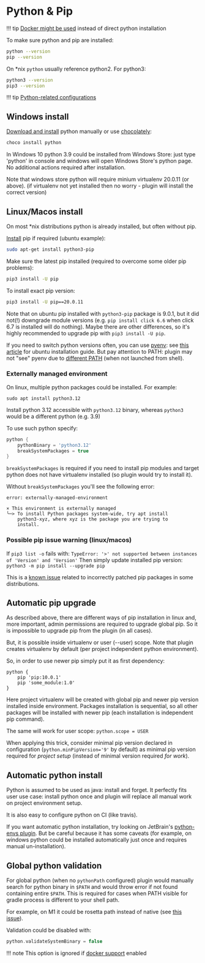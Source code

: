 # Python & Pip

!!! tip
    [Docker might be used](docker.md) instead of direct python installation

To make sure python and pip are installed:

```bash
python --version  
pip --version
```

On *nix `python` usually reference python2. For python3:

```bash
python3 --version  
pip3 --version
```

!!! tip
    [Python-related configurations](configuration.md#python-location)

## Windows install

[Download and install](https://www.python.org/downloads/windows/) python manually or use
[chocolately](https://chocolatey.org/packages/python/3.6.3):

```bash
choco install python
```

In Windows 10 python 3.9 could be installed from Windows Store:
just type 'python' in console and windows will open Windows Store's python page.
No additional actions required after installation.

Note that windows store python will require minium virtualenv 20.0.11 (or above).
(if virtualenv not yet installed then no worry - plugin will install the correct version)

## Linux/Macos install

On most *nix distributions python is already installed, but often without pip.

[Install](https://pip.pypa.io/en/stable/installing/) pip if required (ubuntu example):

```bash
sudo apt-get install python3-pip
```

Make sure the latest pip installed (required to overcome some older pip problems):

```bash
pip3 install -U pip
```

To install exact pip version:

```bash
pip3 install -U pip==20.0.11
```

Note that on ubuntu pip installed with `python3-pip` package is 9.0.1, but it did not(!) downgrade
module versions (e.g. `pip install click 6.6` when click 6.7 is installed will do nothing).
Maybe there are other differences, so it's highly recommended to upgrade pip with `pip3 install -U pip`.

If you need to switch python versions often, you can use [pyenv](https://github.com/pyenv/pyenv):
see [this article](https://www.liquidweb.com/kb/how-to-install-pyenv-on-ubuntu-18-04/) for ubuntu installation guide.
But pay attention to PATH: plugin may not "see" pyenv due to [different PATH](configuration.md#python-location) (when not launched from shell).

### Externally managed environment

On linux, multiple python packages could be installed. For example:

```
sudo apt install python3.12
```

Install python 3.12 accessible with `python3.12` binary, whereas `python3` would be a different python (e.g. 3.9)

To use such python specify:

```groovy
python {
    pythonBinary = 'python3.12'
    breakSystemPackages = true
}
```

`breakSystemPackages` is required if you need to install pip modules and target python
does not have virtualenv installed (so plugin would try to install it).

Without `breakSystemPackages` you'll see the following error:

```
error: externally-managed-environment

× This environment is externally managed
╰─> To install Python packages system-wide, try apt install
    python3-xyz, where xyz is the package you are trying to
    install.
```

### Possible pip issue warning (linux/macos)

If `pip3 list -o` fails with: `TypeError: '>' not supported between instances of 'Version' and 'Version'`
Then simply update installed pip version: `python3 -m pip install --upgrade pip`

This is a [known issue](https://github.com/pypa/pip/issues/3057) related to incorrectly
patched pip packages in some distributions.

## Automatic pip upgrade

As described above, there are different ways of pip installation in linux and, more important,
admin permissions are required to upgrade global pip. So it is impossible to upgrade pip from the plugin (in all cases).

But, it is possible inside virtualenv or user (--user) scope. Note that plugin creates virtualenv by default (per project independent python environment).

So, in order to use newer pip simply put it as first dependency:

```
python {
    pip 'pip:10.0.1'
    pip 'some_module:1.0'
}
```

Here project virtualenv will be created with global pip and newer pip version installed inside environment.
Packages installation is sequential, so all other packages will be installed with newer pip (each installation is independent pip command).

The same will work for user scope: `python.scope = USER`

When applying this trick, consider minimal pip version declared in configuration
(`python.minPipVersion='9'` by default) as minimal pip version required for *project setup*
(instead of minimal version required *for work*).

## Automatic python install

Python is assumed to be used as java: install and forget. It perfectly fits user
use case: install python once and plugin will replace all manual work on project environment setup.

It is also easy to configure python on CI (like travis).

If you want automatic python installation, try looking on JetBrain's
[python-envs plugin](https://github.com/JetBrains/gradle-python-envs). But be careful because
it has some caveats (for example, on windows python could be installed automatically just once
and requires manual un-installation). 

## Global python validation

For global python (when no `pythonPath` configured) plugin would manually search
for python binary in `$PATH` and would throw error if not found containing 
entire `$PATH`. This is required for cases when PATH visible for gradle process
is different to your shell path.

For example, on M1 it could be rosetta path instead of native (see [this issue](https://github.com/xvik/gradle-use-python-plugin/issues/35)).

Validation could be disabled with:

```groovy
python.validateSystemBinary = false
```

!!! note
    This option is ignored if [docker support](docker.md) enabled